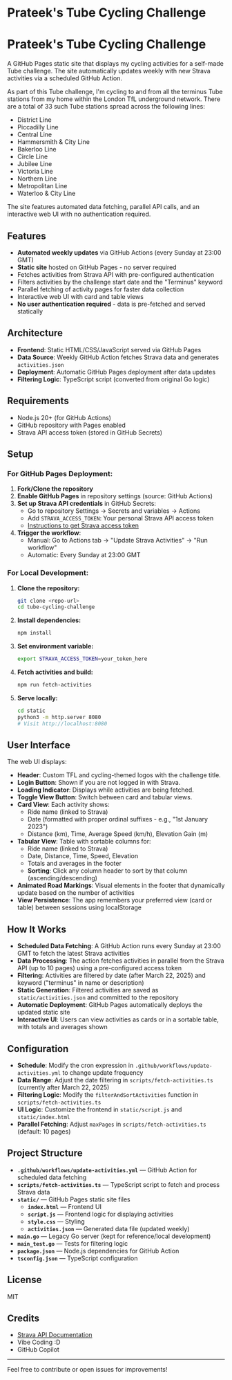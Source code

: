# Prateek's Tube Cycling Challenge

# Prateek's Tube Cycling Challenge

A GitHub Pages static site that displays my cycling activities for a self-made Tube challenge. The site automatically updates weekly with new Strava activities via a scheduled GitHub Action.

As part of this Tube challenge, I'm cycling to and from all the terminus Tube stations from my home within the London TfL underground network.
There are a total of 33 such Tube stations spread across the following lines:
- District Line
- Piccadilly Line
- Central Line
- Hammersmith & City Line
- Bakerloo Line
- Circle Line
- Jubilee Line
- Victoria Line
- Northern Line
- Metropolitan Line
- Waterloo & City Line

The site features automated data fetching, parallel API calls, and an interactive web UI with no authentication required.

## Features
- **Automated weekly updates** via GitHub Actions (every Sunday at 23:00 GMT)
- **Static site** hosted on GitHub Pages - no server required
- Fetches activities from Strava API with pre-configured authentication
- Filters activities by the challenge start date and the "Terminus" keyword
- Parallel fetching of activity pages for faster data collection
- Interactive web UI with card and table views
- **No user authentication required** - data is pre-fetched and served statically

## Architecture
- **Frontend**: Static HTML/CSS/JavaScript served via GitHub Pages
- **Data Source**: Weekly GitHub Action fetches Strava data and generates `activities.json`
- **Deployment**: Automatic GitHub Pages deployment after data updates
- **Filtering Logic**: TypeScript script (converted from original Go logic)

## Requirements
- Node.js 20+ (for GitHub Actions)
- GitHub repository with Pages enabled
- Strava API access token (stored in GitHub Secrets)

## Setup

### For GitHub Pages Deployment:
1. **Fork/Clone the repository**
2. **Enable GitHub Pages** in repository settings (source: GitHub Actions)
3. **Set up Strava API credentials** in GitHub Secrets:
   - Go to repository Settings → Secrets and variables → Actions
   - Add `STRAVA_ACCESS_TOKEN`: Your personal Strava API access token
   - [Instructions to get Strava access token](https://developers.strava.com/docs/getting-started/#account)
4. **Trigger the workflow**:
   - Manual: Go to Actions tab → "Update Strava Activities" → "Run workflow"
   - Automatic: Every Sunday at 23:00 GMT

### For Local Development:
1. **Clone the repository:**
   ```sh
   git clone <repo-url>
   cd tube-cycling-challenge
   ```

2. **Install dependencies:**
   ```sh
   npm install
   ```

3. **Set environment variable:**
   ```sh
   export STRAVA_ACCESS_TOKEN=your_token_here
   ```

4. **Fetch activities and build:**
   ```sh
   npm run fetch-activities
   ```

5. **Serve locally:**
   ```sh
   cd static
   python3 -m http.server 8080
   # Visit http://localhost:8080
   ```

## User Interface
The web UI displays:
- **Header**: Custom TFL and cycling-themed logos with the challenge title.
- **Login Button**: Shown if you are not logged in with Strava.
- **Loading Indicator**: Displays while activities are being fetched.
- **Toggle View Button**: Switch between card and tabular views.
- **Card View**: Each activity shows:
  - Ride name (linked to Strava)
  - Date (formatted with proper ordinal suffixes - e.g., "1st January 2023")
  - Distance (km), Time, Average Speed (km/h), Elevation Gain (m)
- **Tabular View**: Table with sortable columns for:
  - Ride name (linked to Strava)
  - Date, Distance, Time, Speed, Elevation
  - Totals and averages in the footer
  - **Sorting**: Click any column header to sort by that column (ascending/descending)
- **Animated Road Markings**: Visual elements in the footer that dynamically update based on the number of activities
- **View Persistence**: The app remembers your preferred view (card or table) between sessions using localStorage

## How It Works
- **Scheduled Data Fetching**: A GitHub Action runs every Sunday at 23:00 GMT to fetch the latest Strava activities
- **Data Processing**: The action fetches activities in parallel from the Strava API (up to 10 pages) using a pre-configured access token
- **Filtering**: Activities are filtered by date (after March 22, 2025) and keyword ("terminus" in name or description)
- **Static Generation**: Filtered activities are saved as `static/activities.json` and committed to the repository
- **Automatic Deployment**: GitHub Pages automatically deploys the updated static site
- **Interactive UI**: Users can view activities as cards or in a sortable table, with totals and averages shown

## Configuration
- **Schedule**: Modify the cron expression in `.github/workflows/update-activities.yml` to change update frequency
- **Data Range**: Adjust the date filtering in `scripts/fetch-activities.ts` (currently after March 22, 2025)
- **Filtering Logic**: Modify the `filterAndSortActivities` function in `scripts/fetch-activities.ts`
- **UI Logic**: Customize the frontend in `static/script.js` and `static/index.html`
- **Parallel Fetching**: Adjust `maxPages` in `scripts/fetch-activities.ts` (default: 10 pages)

## Project Structure
- **`.github/workflows/update-activities.yml`** — GitHub Action for scheduled data fetching
- **`scripts/fetch-activities.ts`** — TypeScript script to fetch and process Strava data
- **`static/`** — GitHub Pages static site files
  - **`index.html`** — Frontend UI
  - **`script.js`** — Frontend logic for displaying activities
  - **`style.css`** — Styling
  - **`activities.json`** — Generated data file (updated weekly)
- **`main.go`** — Legacy Go server (kept for reference/local development)
- **`main_test.go`** — Tests for filtering logic
- **`package.json`** — Node.js dependencies for GitHub Action
- **`tsconfig.json`** — TypeScript configuration

## License
MIT

## Credits
- [Strava API Documentation](https://developers.strava.com/docs/)
- Vibe Coding :D
- GitHub Copilot

---

Feel free to contribute or open issues for improvements!